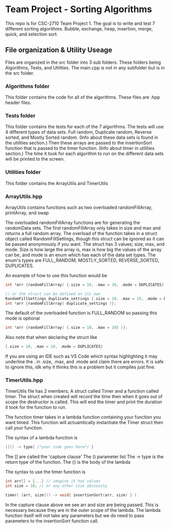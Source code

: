 # Team Project - Sorting Algorithms

This repo is for CSC-2710 Team Project 1.
The goal is to write and test 7 different sorting algorithms. Bubble, exchange, heap, insertion, merge, quick, and selection sort.


## File organization & Utility Useage

Files are organized in the src folder into 3 sub folders. These folders being Algorithms, Tests, and Utilities. 
The main.cpp is not in any subfolder but is in the src folder.

### Algorithms folder

This folder contains the code for all of the algorithms. These files are .hpp header files.

### Tests folder

This folder contains the tests for each of the 7 algorithms. The tests will use 4 different types of data sets.
Full random, Duplicate random, Reverse sorted, and Mostly Sorted random. (Info about these data sets is found in the utilities section.)
Then these arrays are passed to the insertionSort function that is passed to the timer function. (Info about timer in utilities section.)
The time it took for each algorithm to run on the different data sets will be printed to the screen.

### Utilities folder

This folder contains the ArrayUtils and TimerUtils

### ArrayUtils.hpp

ArrayUtils contains functions such as two overloaded randomFillArray, printArray, and swap

The overloaded randomFillArray functions are for generating the randomData sets.
The first randomFillArray only takes in size and max and returns a full random array.
The overload of the function takes in a struct object called RandomFillSettings, though this struct can be ignored as it can be passed anonymously if you want.
The struct has 3 values; size, max, and mode.
Size is how large the array is, max is how big the values of the array can be, and mode is an enum which has each of the data set types.
The enum's types are FULL_RANDOM, MOSTLY_SORTED, REVERSE_SORTED, DUPLICATES.

An example of how to use this function would be
```cpp
int *arr {randomFillArray( {.size = 10, .max = 10, .mode = DUPLICATES} )};

// or the struct can be defined on its own
RandomFillSettings duplicate_settings {.size = 10, .max = 10, .mode = DUPLICATES};
int *arr {randomFillArray( duplicate_settings )};

```

The default of the overloaded function is FULL_RANDOM so passing this mode is optional
```cpp
int *arr {randomFillArray( {.size = 10, .max = 10} )};
```

Also note that when declaring the struct like
```cpp
{.size = 10, .max = 10, .mode = DUPLICATES}
```
If you are using an IDE such as VS Code which syntax highlighting it may underline the . in .size, .max, and .mode and claim there are errors.
It is safe to ignore this, idk why it thinks this is a problem but it compiles just fine.

### TimerUtils.hpp

TimerUtils file has 2 members; A struct called Timer and a function called timer.
The struct when created will record the time then when it goes out of scope the destructor is called. 
This will end the timer and print the duration it took for the function to run.

The function timer takes in a lambda function containing your function you want timed. 
This function will actuamtically instantiate the Timer struct then call your function.

The syntax of a lambda function is
```cpp
[]() -> type{ /*your code goes here*/ }
```

The [] are called the 'capture clause'
The () parameter list
The -> type is the return type of the function.
The {} is the body of the lambda

The syntax to use the timer function is
```cpp 
int arr[] = {...} // imagine it has values
int size = 10; // or any other size obviously

timer( [arr, size]() -> void{ insertionSort(arr, size) } )
```

In the capture clause above we see arr and size are being passed. This is necessary because they are in the outer scope of the lambda.
The lambda function itself will not take any parameters but we do need to pass parameters to the insertionSort function call.